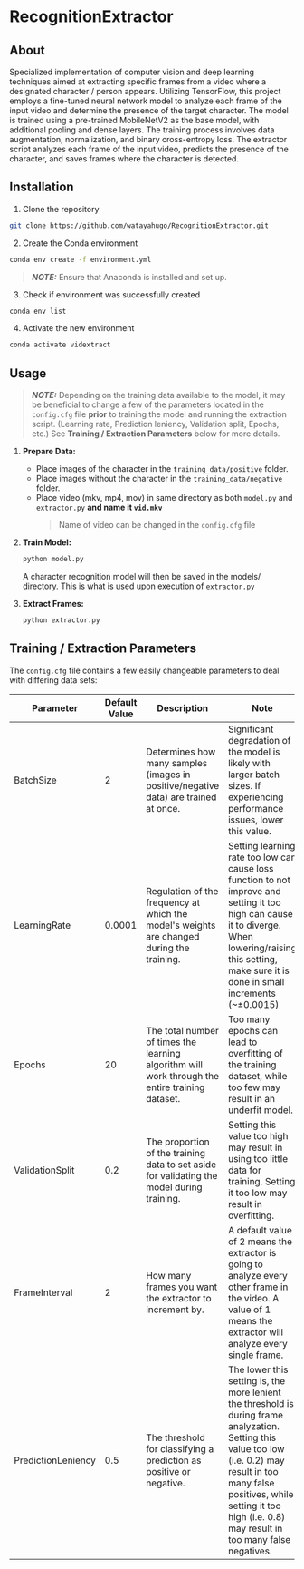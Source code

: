# RecognitionExtractor

## About

Specialized implementation of computer vision and deep learning techniques aimed at extracting specific frames from a video where a designated character / person appears. Utilizing TensorFlow, this project employs a fine-tuned neural network model to analyze each frame of the input video and determine the presence of the target character. The model is trained using a pre-trained MobileNetV2 as the base model, with additional pooling and dense layers. The training process involves data augmentation, normalization, and binary cross-entropy loss. The extractor script analyzes each frame of the input video, predicts the presence of the character, and saves frames where the character is detected.

## Installation

1. Clone the repository

```bash
git clone https://github.com/watayahugo/RecognitionExtractor.git
```

2. Create the Conda environment

```bash
conda env create -f environment.yml
```
> **_NOTE:_** Ensure that Anaconda is installed and set up.


3. Check if environment was successfully created

```bash
conda env list
```

4. Activate the new environment

```bash
conda activate vidextract
```

## Usage

> **_NOTE:_** Depending on the training data available to the model, it may be beneficial to change a few of the parameters located in the `config.cfg` file **prior** to training the model and running the extraction script. (Learning rate, Prediction leniency, Validation split, Epochs, etc.) See **Training / Extraction Parameters** below for more details.

1. **Prepare Data:**

   - Place images of the character in the `training_data/positive` folder.
   - Place images without the character in the `training_data/negative` folder.
   - Place video (mkv, mp4, mov) in same directory as both `model.py` and `extractor.py` **and name it `vid.mkv`**
     > Name of video can be changed in the `config.cfg` file



2. **Train Model:**

   ```bash
   python model.py
   ```

   A character recognition model will then be saved in the models/ directory. This is what is used upon execution of `extractor.py`

4. **Extract Frames:**
   ```bash
   python extractor.py
   ```

## Training / Extraction Parameters

The `config.cfg` file contains a few easily changeable parameters to deal with differing data sets:

| Parameter           | Default Value | Description                                                                                             | Note                                                                                                                                                  |
|---------------------|---------------|---------------------------------------------------------------------------------------------------------|-------------------------------------------------------------------------------------------------------------------------------------------------------|
| BatchSize           | 2             | Determines how many samples (images in positive/negative data) are trained at once.                     | Significant degradation of the model is likely with larger batch sizes. If experiencing performance issues, lower this value.                         |
| LearningRate        | 0.0001        | Regulation of the frequency at which the model's weights are changed during the training.               | Setting learning rate too low can cause loss function to not improve and setting it too high can cause it to diverge. When lowering/raising this setting, make sure it is done in small increments (~±0.0015) |
| Epochs              | 20            | The total number of times the learning algorithm will work through the entire training dataset.         | Too many epochs can lead to overfitting of the training dataset, while too few may result in an underfit model.                                      |
| ValidationSplit     | 0.2           | The proportion of the training data to set aside for validating the model during training.              | Setting this value too high may result in using too little data for training. Setting it too low may result in overfitting.                         |
| FrameInterval       | 2             | How many frames you want the extractor to increment by.                                                | A default value of 2 means the extractor is going to analyze every other frame in the video. A value of 1 means the extractor will analyze every single frame. |
| PredictionLeniency  | 0.5           | The threshold for classifying a prediction as positive or negative.                                    | The lower this setting is, the more lenient the threshold is during frame analyzation. Setting this value too low (i.e. 0.2) may result in too many false positives, while setting it too high (i.e. 0.8) may result in too many false negatives.                |
